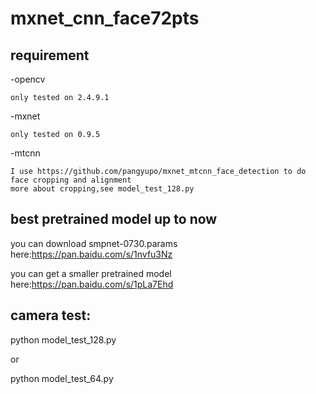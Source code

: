 # mxnet_cnn_face72pts



## requirement

-opencv

    only tested on 2.4.9.1

-mxnet

    only tested on 0.9.5

-mtcnn

    I use https://github.com/pangyupo/mxnet_mtcnn_face_detection to do face cropping and alignment
    more about cropping,see model_test_128.py
    
## best pretrained model up to now
 
you can download smpnet-0730.params here:https://pan.baidu.com/s/1nvfu3Nz

you can get a smaller pretrained model here:https://pan.baidu.com/s/1pLa7Ehd

## camera test:

python model_test_128.py

or

python model_test_64.py


